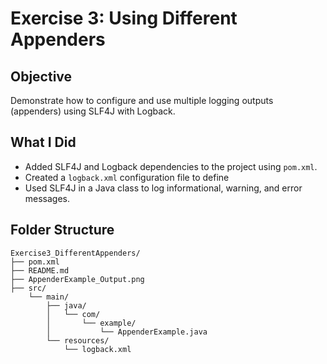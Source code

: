 # Exercise 3: Using Different Appenders

## Objective
Demonstrate how to configure and use multiple logging outputs (appenders) using SLF4J with Logback.

## What I Did
- Added SLF4J and Logback dependencies to the project using `pom.xml`.
- Created a `logback.xml` configuration file to define
- Used SLF4J in a Java class to log informational, warning, and error messages.

## Folder Structure

```
Exercise3_DifferentAppenders/
├── pom.xml
├── README.md
├── AppenderExample_Output.png
├── src/
    └── main/
        ├── java/
        │   └── com/
        │       └── example/
        │           └── AppenderExample.java
        └── resources/
            └── logback.xml
```